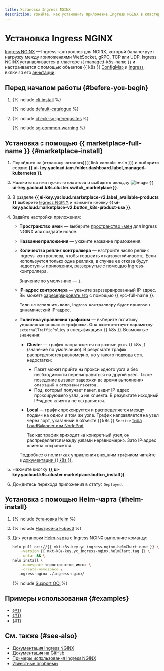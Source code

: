 ```yaml
---
title: Установка Ingress NGINX
description: Узнайте, как установить приложение Ingress NGINX в кластере {{ managed-k8s-name }}.
---
```


# Установка Ingress NGINX


[Ingress NGINX](https://docs.nginx.com/nginx-ingress-controller/overview/about/) — Ingress-контроллер для NGINX, который балансирует нагрузку между приложениями WebSocket, gRPC, TCP или UDP. Ingress NGINX устанавливается в кластере {{ managed-k8s-name }} и настраивается с помощью объектов {{ k8s }} [ConfigMap](https://docs.nginx.com/nginx-ingress-controller/configuration/global-configuration/configmap-resource/) и [Ingress](https://kubernetes.io/docs/concepts/services-networking/ingress/), включая его [аннотации](https://docs.nginx.com/nginx-ingress-controller/configuration/ingress-resources/advanced-configuration-with-annotations/).

## Перед началом работы {#before-you-begin}

1. {% include [cli-install](../../../_includes/cli-install.md) %}

   {% include [default-catalogue](../../../_includes/default-catalogue.md) %}

1. {% include [check-sg-prerequsites](../../../_includes/managed-kubernetes/security-groups/check-sg-prerequsites-lvl3.md) %}

   {% include [sg-common-warning](../../../_includes/managed-kubernetes/security-groups/sg-common-warning.md) %}

## Установка с помощью {{ marketplace-full-name }} {#marketplace-install}

1. Перейдите на [страницу каталога]({{ link-console-main }}) и выберите сервис **{{ ui-key.yacloud.iam.folder.dashboard.label_managed-kubernetes }}**.
1. Нажмите на имя нужного кластера и выберите вкладку ![image](../../../_assets/console-icons/shopping-cart.svg) **{{ ui-key.yacloud.k8s.cluster.switch_marketplace }}**.
1. В разделе **{{ ui-key.yacloud.marketplace-v2.label_available-products }}** выберите [Ingress NGINX](/marketplace/products/yc/ingress-nginx) и нажмите кнопку **{{ ui-key.yacloud.marketplace-v2.button_k8s-product-use }}**.
1. Задайте настройки приложения:

   * **Пространство имен** — выберите [пространство имен](../../concepts/index.md#namespace) для Ingress NGINX или создайте новое.
   * **Название приложения** — укажите название приложения.
   * **Количество реплик контроллера** — настройте число реплик Ingress-контроллера, чтобы повысить отказоустойчивость. Если используется только одна реплика, в случае ее отказа будут недоступны приложения, развернутые с помощью Ingress-контроллера.

      Значение по умолчанию — `1`.

   * **IP-адрес контроллера** — укажите зарезервированный IP-адрес. Вы можете [зарезервировать его](../../../vpc/operations/get-static-ip) с помощью {{ vpc-full-name }}.

      Если не заполнить поле, Ingress-контроллеру будет присвоен динамический IP-адрес.

   * **Политика управления трафиком** — выберите политику управления внешним трафиком. Она соответствует параметру `externalTrafficPolicy` в спецификациях {{ k8s }}. Возможные значения:

      * **Cluster** — трафик направляется на разные узлы {{ k8s }} (значение по умолчанию). В результате трафик распределяется равномерно, но у такого подхода есть недостатки:

         * Пакет может прийти на прокси одного узла и без необходимости перенаправиться на другой узел. Такое поведение вызвает задержки во время выполнения операций и отправки пакетов.
         * Под, который получает пакет, видит IP-адрес проксирующего узла, а не клиента. В результате исходный IP-адрес клиента не сохраняется.

      * **Local** — трафик проксируется и распределяется между подами на одном и том же узле. Трафик направляется на узел через порт, указанный в объекте {{ k8s }} `Service` [типа LoadBalancer или NodePort](https://kubernetes.io/docs/concepts/services-networking/service/#publishing-services-service-types).

         Так как трафик приходит на конкретный узел, он распределяется между узлами неравномерно. Зато IP-адрес клиента сохраняется.

      Подробнее о политиках управления внешним трафиком читайте в [документации {{ k8s }}](https://kubernetes.io/docs/reference/networking/virtual-ips/#external-traffic-policy).

1. Нажмите кнопку **{{ ui-key.yacloud.k8s.cluster.marketplace.button_install }}**.
1. Дождитесь перехода приложения в статус `Deployed`.

## Установка с помощью Helm-чарта {#helm-install}

1. {% include [Установка Helm](../../../_includes/managed-kubernetes/helm-install.md) %}
1. {% include [Настройка kubectl](../../../_includes/managed-kubernetes/kubectl-install.md) %}
1. Для установки [Helm-чарта](https://helm.sh/docs/topics/charts/) с Ingress NGINX выполните команду:

   ```bash
   helm pull oci://{{ mkt-k8s-key.yc_ingress-nginx.helmChart.name }} \
      --version {{ mkt-k8s-key.yc_ingress-nginx.helmChart.tag }} \
      --untar && \
   helm install \
      --namespace <пространство_имен> \
      --create-namespace \
      ingress-nginx ./ingress-nginx/
   ```

   {% include [Support OCI](../../../_includes/managed-kubernetes/note-helm-experimental-oci.md) %}

## Примеры использования {#examples}

* [{#T}](../create-load-balancer-with-ingress-nginx.md)
* [{#T}](../../tutorials/ingress-cert-manager.md)
* [{#T}](../../tutorials/nginx-ingress-certificate-manager.md)

## См. также {#see-also}

* [Документация Ingress NGINX](https://docs.nginx.com/nginx-ingress-controller/)
* [Документация на GitHub](https://github.com/kubernetes/ingress-nginx)
* [Примеры использования Ingress NGINX](https://github.com/kubernetes/ingress-nginx/tree/main/docs/examples)
* [Известные проблемы](https://github.com/kubernetes/ingress-nginx/issues)

